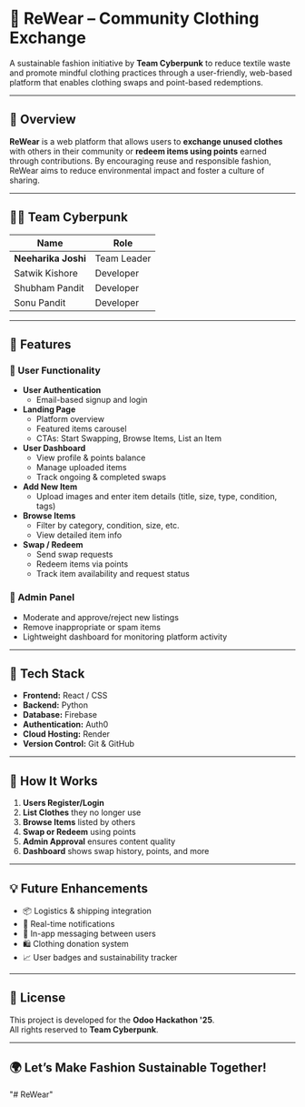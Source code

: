# 👕 ReWear – Community Clothing Exchange

A sustainable fashion initiative by **Team Cyberpunk** to reduce textile waste and promote mindful clothing practices through a user-friendly, web-based platform that enables clothing swaps and point-based redemptions.

---

## 🌿 Overview

**ReWear** is a web platform that allows users to **exchange unused clothes** with others in their community or **redeem items using points** earned through contributions. By encouraging reuse and responsible fashion, ReWear aims to reduce environmental impact and foster a culture of sharing.

---


## 🧑‍💻 Team Cyberpunk

| Name               | Role          |
|--------------------|---------------|
| **Neeharika Joshi** | Team Leader   |
| Satwik Kishore     | Developer     |
| Shubham Pandit     | Developer     |
| Sonu Pandit        | Developer     |

---

## 🚀 Features

### 👥 User Functionality
- **User Authentication**
  - Email-based signup and login
- **Landing Page**
  - Platform overview
  - Featured items carousel
  - CTAs: Start Swapping, Browse Items, List an Item
- **User Dashboard**
  - View profile & points balance
  - Manage uploaded items
  - Track ongoing & completed swaps
- **Add New Item**
  - Upload images and enter item details (title, size, type, condition, tags)
- **Browse Items**
  - Filter by category, condition, size, etc.
  - View detailed item info
- **Swap / Redeem**
  - Send swap requests
  - Redeem items via points
  - Track item availability and request status

### 🔧 Admin Panel
- Moderate and approve/reject new listings
- Remove inappropriate or spam items
- Lightweight dashboard for monitoring platform activity

---

## 📌 Tech Stack


- **Frontend:** React / CSS
- **Backend:** Python
- **Database:** Firebase
- **Authentication:** Auth0
- **Cloud Hosting:** Render
- **Version Control:** Git & GitHub

---

## 🧠 How It Works

1. **Users Register/Login**
2. **List Clothes** they no longer use
3. **Browse Items** listed by others
4. **Swap or Redeem** using points
5. **Admin Approval** ensures content quality
6. **Dashboard** shows swap history, points, and more

---

## 💡 Future Enhancements

- 📦 Logistics & shipping integration
- 🔔 Real-time notifications
- 💬 In-app messaging between users
- 🛍️ Clothing donation system
- 📈 User badges and sustainability tracker

---



## 📄 License

This project is developed for the **Odoo Hackathon '25**.  
All rights reserved to **Team Cyberpunk**.

---

## 🌍 Let’s Make Fashion Sustainable Together!

"# ReWear" 
